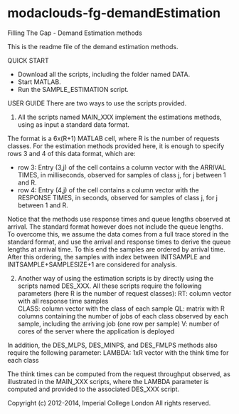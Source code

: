 modaclouds-fg-demandEstimation
==============================

Filling The Gap - Demand Estimation methods

This is the readme file of the demand estimation methods. 

QUICK START 
 - Download all the scripts, including the folder named DATA.  
 - Start MATLAB. 
 - Run the SAMPLE_ESTIMATION script. 


USER GUIDE
There are two ways to use the scripts provided. 

1. All the scripts named MAIN_XXX implement the estimations methods, using 
as input a standard data format. 

The format is a 6x(R+1) MATLAB cell, where R is the number of requests classes. 
For the estimation methods provided here, it is enough to specify rows 3 and 4 
of this data format, which are: 
 - row 3: Entry (3,j) of the cell contains a column vector with the ARRIVAL TIMES, 
in milliseconds, observed for samples of class j, for j between 1 and R. 
 - row 4: Entry (4,j) of the cell contains a column vector with the RESPONSE TIMES, 
in seconds, observed for samples of class j, for j between 1 and R. 

Notice that the methods use response times and queue lengths observed at
arrival. The standard format however does not include the queue lengths. 
To overcome this, we assume the data comes from a full trace stored in the
standard format, and use the arrival and response times to derive the
queue lengths at arrival time. To this end the samples are ordered by
arrival time. After this ordering, the samples with index between
INITSAMPLE and INITSAMPLE+SAMPLESIZE+1 are considered for analysis. 


2. Another way of using the estimation scripts is by directly using the 
scripts named DES_XXX. All these scripts require the following parameters
(here R is the number of request classes): 
RT: 	column vector with all response time samples  
CLASS:  column vector with the class of each sample
QL:	matrix with R columns containing the number of jobs 
        of each class observed by each sample, including the arriving job 
	(one row per sample)
V:	number of cores of the server where the application is deployed

In addition, the DES_MLPS, DES_MINPS, and DES_FMLPS methods also require 
the following parameter: 
LAMBDA:	1xR vector with the think time for each class 

The think times can be computed from the request throughput observed, 
as illustrated in the MAIN_XXX scripts, where the LAMBDA parameter is computed
and provided to the associated DES_XXX script. 

Copyright (c) 2012-2014, Imperial College London 
All rights reserved.


